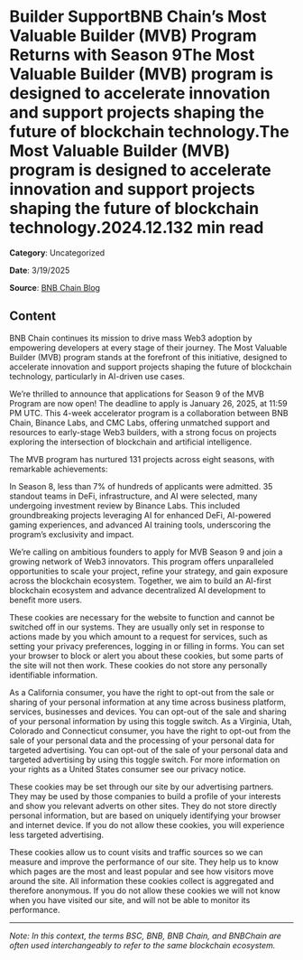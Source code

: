 # Builder SupportBNB Chain’s Most Valuable Builder (MVB) Program Returns with Season 9The Most Valuable Builder (MVB) program is designed to accelerate innovation and support projects shaping the future of blockchain technology.The Most Valuable Builder (MVB) program is designed to accelerate innovation and support projects shaping the future of blockchain technology.2024.12.132 min read

**Category**: Uncategorized

**Date**: 3/19/2025

**Source**: [BNB Chain Blog](https://www.bnbchain.org/en/blog/bnb-chains-most-valuable-builder-mvb-program-returns-with-season-9)

## Content

BNB Chain continues its mission to drive mass Web3 adoption by empowering developers at every stage of their journey. The Most Valuable Builder (MVB) program stands at the forefront of this initiative, designed to accelerate innovation and support projects shaping the future of blockchain technology, particularly in AI-driven use cases.

We’re thrilled to announce that applications for Season 9 of the MVB Program are now open! The deadline to apply is January 26, 2025, at 11:59 PM UTC. This 4-week accelerator program is a collaboration between BNB Chain, Binance Labs, and CMC Labs, offering unmatched support and resources to early-stage Web3 builders, with a strong focus on projects exploring the intersection of blockchain and artificial intelligence.

The MVB program has nurtured 131 projects across eight seasons, with remarkable achievements:

In Season 8, less than 7% of hundreds of applicants were admitted. 35 standout teams in DeFi, infrastructure, and AI were selected, many undergoing investment review by Binance Labs. This included groundbreaking projects leveraging AI for enhanced DeFi, AI-powered gaming experiences, and advanced AI training tools, underscoring the program’s exclusivity and impact.

We’re calling on ambitious founders to apply for MVB Season 9 and join a growing network of Web3 innovators. This program offers unparalleled opportunities to scale your project, refine your strategy, and gain exposure across the blockchain ecosystem. Together, we aim to build an AI-first blockchain ecosystem and advance decentralized AI development to benefit more users.

These cookies are necessary for the website to function and cannot be switched off in our systems. They are usually only set in response to actions made by you which amount to a request for services, such as setting your privacy preferences, logging in or filling in forms. You can set your browser to block or alert you about these cookies, but some parts of the site will not then work. These cookies do not store any personally identifiable information.

As a California consumer, you have the right to opt-out from the sale or sharing of your personal information at any time across business platform, services, businesses and devices. You can opt-out of the sale and sharing of your personal information by using this toggle switch. As a Virginia, Utah, Colorado and Connecticut consumer, you have the right to opt-out from the sale of your personal data and the processing of your personal data for targeted advertising. You can opt-out of the sale of your personal data and targeted advertising by using this toggle switch. For more information on your rights as a United States consumer see our privacy notice.

These cookies may be set through our site by our advertising partners. They may be used by those companies to build a profile of your interests and show you relevant adverts on other sites. They do not store directly personal information, but are based on uniquely identifying your browser and internet device. If you do not allow these cookies, you will experience less targeted advertising.

These cookies allow us to count visits and traffic sources so we can measure and improve the performance of our site. They help us to know which pages are the most and least popular and see how visitors move around the site. All information these cookies collect is aggregated and therefore anonymous. If you do not allow these cookies we will not know when you have visited our site, and will not be able to monitor its performance.



---

*Note: In this context, the terms BSC, BNB, BNB Chain, and BNBChain are often used interchangeably to refer to the same blockchain ecosystem.*
